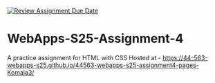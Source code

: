 [![Review Assignment Due Date](https://classroom.github.com/assets/deadline-readme-button-22041afd0340ce965d47ae6ef1cefeee28c7c493a6346c4f15d667ab976d596c.svg)](https://classroom.github.com/a/kPVgOXum)
# WebApps-S25-Assignment-4
A practice assignment for HTML with CSS
Hosted at -  https://44-563-webapps-s25.github.io/44563-webapps-s25-assignment4-pages-Komala3/